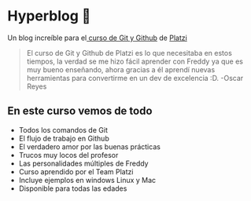 # Hyperblog 🥴
Un blog increíble para el[ curso de Git y Github](https://platzi.com/cursos/git-github/ " curso de Git y Github") de [Platzi](https://platzi.com/ "Platzi")
> El curso de Git y Github de Platzi es lo que necesitaba en estos tiempos, la verdad se me hizo fácil aprender con Freddy ya que es muy bueno enseñando, ahora gracias a él aprendí nuevas herramientas para convertirme en un dev de excelencia :D.
> -Oscar Reyes

## En este curso vemos de todo
* Todos los comandos de Git
* El flujo de trabajo en Github
* El verdadero amor por las buenas prácticas
* Trucos muy locos del profesor
* Las personalidades múltiples de Freddy
* Curso aprendido por el Team Platzi
* Incluye ejemplos en windows Linux y Mac
* Disponible para todas las edades
